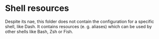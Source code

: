 
# Shell resources

Despite its nae, this folder does not contain the configuration for a specific
shell, like Dash. It contains resources (e. g. aliases) which can be used by
other shells like Bash, Zsh or Fish.


